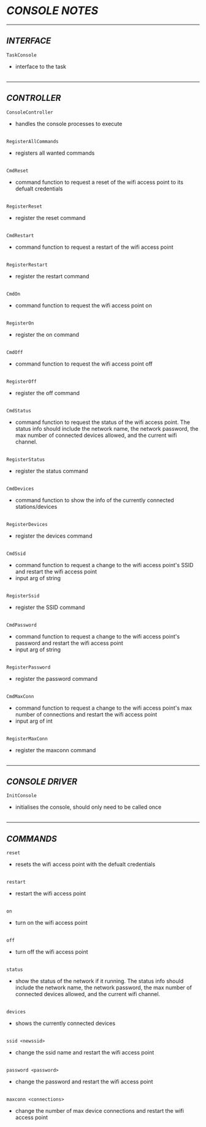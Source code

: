# ***CONSOLE NOTES***
***

## *INTERFACE*
`TaskConsole`

- interface to the task
<br><br/>

***

## *CONTROLLER*
`ConsoleController`

- handles the console processes to execute
<br><br/>

`RegisterAllCommands`

- registers all wanted commands
<br><br/>

`CmdReset`

- command function to request a reset of the wifi access point to its defualt credentials 
<br><br/>

`RegisterReset`

- register the reset command
<br><br/>

`CmdRestart`

- command function to request a restart of the wifi access point
<br><br/>

`RegisterRestart`

- register the restart command
<br><br/>

`CmdOn`

- command function to request the wifi access point on
<br><br/>

`RegisterOn`

- register the on command
<br><br/>

`CmdOff`

- command function to request the wifi access point off
<br><br/>

`RegisterOff`

- register the off command
<br><br/>

`CmdStatus`

- command function to request the status of the wifi access point. The status info should include the network name, the network password, the max number of connected devices allowed, and the current wifi channel.
<br><br/>

`RegisterStatus`

- register the status command
<br><br/>

`CmdDevices`

- command function to show the info of the currently connected stations/devices
<br><br/>

`RegisterDevices`

- register the devices command
<br><br/>

`CmdSsid`

- command function to request a change to the wifi access point's SSID and restart the wifi access point
- input arg of string
<br><br/>

`RegisterSsid`

- register the SSID command
<br><br/>

`CmdPassword`

- command function to request a change to the wifi access point's password and restart the wifi access point
- input arg of string
<br><br/>


`RegisterPassword`

- register the password command
<br><br/>

`CmdMaxConn`

- command function to request a change to the wifi access point's max number of connections and restart the wifi access point
- input arg of int
<br><br/>

`RegisterMaxConn`

- register the maxconn command
<br><br/>

***

## *CONSOLE DRIVER*
`InitConsole`

- initialises the console, should only need to be called once
<br><br/>


***

## *COMMANDS*
`reset`

- resets the wifi access point with the defualt credentials
<br><br/>

`restart`

- restart the wifi access point 
<br><br/>

`on`

- turn on the wifi access point
<br><br/>

`off`

- turn off the wifi access point
<br><br/>

`status`

- show the status of the network if it running. The status info should include the network name, the network password, the max number of connected devices allowed, and the current wifi channel.
<br><br/>

`devices`

- shows the currently connected devices
<br><br/>

`ssid <newssid>`

- change the ssid name and restart the wifi access point
<br><br/>

`password <password>`

- change the password and restart the wifi access point
<br><br/>

`maxconn <connections>`

- change the number of max device connections and restart the wifi access point 
<br><br/>

